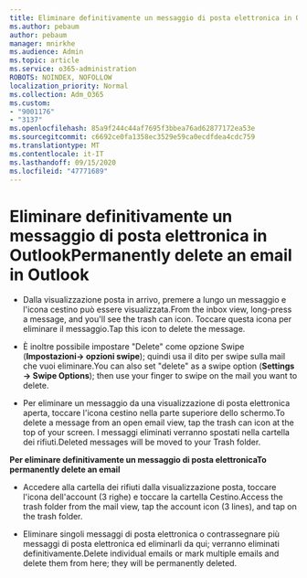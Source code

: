 ```yaml
---
title: Eliminare definitivamente un messaggio di posta elettronica in Outlook
ms.author: pebaum
author: pebaum
manager: mnirkhe
ms.audience: Admin
ms.topic: article
ms.service: o365-administration
ROBOTS: NOINDEX, NOFOLLOW
localization_priority: Normal
ms.collection: Adm_O365
ms.custom:
- "9001176"
- "3137"
ms.openlocfilehash: 85a9f244c44af7695f3bbea76ad62877172ea53e
ms.sourcegitcommit: c6692ce0fa1358ec3529e59ca0ecdfdea4cdc759
ms.translationtype: MT
ms.contentlocale: it-IT
ms.lasthandoff: 09/15/2020
ms.locfileid: "47771689"
---
```

# <a name="permanently-delete-an-email-in-outlook"></a><span data-ttu-id="cbecf-102">Eliminare definitivamente un messaggio di posta elettronica in Outlook</span><span class="sxs-lookup"><span data-stu-id="cbecf-102">Permanently delete an email in Outlook</span></span>

- <span data-ttu-id="cbecf-103">Dalla visualizzazione posta in arrivo, premere a lungo un messaggio e l'icona cestino può essere visualizzata.</span><span class="sxs-lookup"><span data-stu-id="cbecf-103">From the inbox view, long-press a message, and you'll see the trash can icon.</span></span> <span data-ttu-id="cbecf-104">Toccare questa icona per eliminare il messaggio.</span><span class="sxs-lookup"><span data-stu-id="cbecf-104">Tap this icon to delete the message.</span></span>

- <span data-ttu-id="cbecf-105">È inoltre possibile impostare "Delete" come opzione Swipe (**Impostazioni-> opzioni swipe**); quindi usa il dito per swipe sulla mail che vuoi eliminare.</span><span class="sxs-lookup"><span data-stu-id="cbecf-105">You can also set "delete" as a swipe option (**Settings -> Swipe Options**); then use your finger to swipe on the mail you want to delete.</span></span> 

- <span data-ttu-id="cbecf-106">Per eliminare un messaggio da una visualizzazione di posta elettronica aperta, toccare l'icona cestino nella parte superiore dello schermo.</span><span class="sxs-lookup"><span data-stu-id="cbecf-106">To delete a message from an open email view, tap the trash can icon at the top of your screen.</span></span> <span data-ttu-id="cbecf-107">I messaggi eliminati verranno spostati nella cartella dei rifiuti.</span><span class="sxs-lookup"><span data-stu-id="cbecf-107">Deleted messages will be moved to your Trash folder.</span></span> 

<span data-ttu-id="cbecf-108">**Per eliminare definitivamente un messaggio di posta elettronica**</span><span class="sxs-lookup"><span data-stu-id="cbecf-108">**To permanently delete an email**</span></span>

- <span data-ttu-id="cbecf-109">Accedere alla cartella dei rifiuti dalla visualizzazione posta, toccare l'icona dell'account (3 righe) e toccare la cartella Cestino.</span><span class="sxs-lookup"><span data-stu-id="cbecf-109">Access the trash folder from the mail view, tap the account icon (3 lines), and tap on the trash folder.</span></span>

- <span data-ttu-id="cbecf-110">Eliminare singoli messaggi di posta elettronica o contrassegnare più messaggi di posta elettronica ed eliminarli da qui; verranno eliminati definitivamente.</span><span class="sxs-lookup"><span data-stu-id="cbecf-110">Delete individual emails or mark multiple emails and delete them from here; they will be permanently deleted.</span></span>